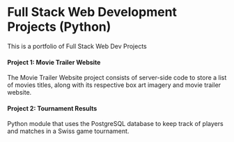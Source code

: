 # Full Stack Web Development Projects (Python)
This is a portfolio of Full Stack Web Dev Projects

#### Project 1: Movie Trailer Website
The Movie Trailer Website project consists of server-side code to store a list of movies titles, along with its respective box art imagery and movie trailer website. 

#### Project 2: Tournament Results
Python module that uses the PostgreSQL database to keep track of players and matches in a Swiss game tournament.
